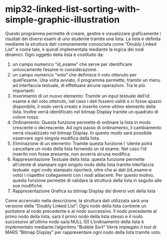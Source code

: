 # mip32-linked-list-sorting-with-simple-graphic-illustration

Questo programma permette di creare, gestire e visualizzare graficamente i risultati dei diversi esami di uno studente tramite 
una lista. 
La lista è definita mediante la struttura dati comunemente conosciuta come “Doubly Linked List” e come tale, è quindi 
implementata mediante la logica dei nodi dinamici.
Ogni oggetto della lista è costituito da:
  1) un campo numerico “id_esame” che serve per identificare univocamente l’esame in considerazione.
  2) un campo numerico “voto” che definisce il voto ottenuto per quell’esame.
Una volta avviato, il programma permette, tramite un menu ad interfaccia testuale, di effettuare alcune operazioni. Tra le 
più importanti:
  1) Inserimento di un nuovo elemento: Tramite un input testuale dell’id esame e del voto ottenuto, nel caso 
  i dati fossero validi e ci fosse spazio disponibile, il nodo verrà creato e inserito come ultimo elemento della 
  lista. Inoltre verrà identificato nel bitmap Display tramite un quadrato di colore rosso.
  2) Ordinamento: Questa funzione permette di ordinare la lista in modo crescente o decrescente. Ad ogni 
  passo di ordinamento, il cambiamento verrà visualizzato nel bitmap Display. In questo modo sarà possibile 
  osservare ogni singola modifica della lista.
  3) Eliminazione di un elemento: Tramite questa funzione l ‘utente potrà cancellare un nodo della lista
  fornendo un id esame. Nel caso l’id inserito non fosse presente, non avverrà alcuna modifica.
  4) Rappresentazione Testuale della lista: questa funzione permette all’utente di stampare ogni singolo nodo 
  della lista tramite interfaccia testuale. ogni nodo stampato riporterà, oltre che ai dati (id_esame e voto) i
  rispettivi collegamenti con i nodi adiacenti. Per questo motivo, questa funzione permette di validare la 
  struttura della lista in seguito alle sue modifiche.
  5) Rappresentazione Grafica su bitmap Display dei diversi voti della lista

Come accennato nella descrizione, la struttura dati utilizzata sarà una versione della “Doubly Linked List”: Ogni 
nodo della lista contiene un puntatore al nodo precedente e al nodo successivo. Il nodo precedente al primo nodo
della lista, sarà il primo nodo della lista stesso e il nodo successivo all’ultimo nodo sarà NULL (0)
L’ordinamento della lista è implementato mediante l’algoritmo “Bubble Sort”
Verrà impiegato il tool di MARS “Bitmap Display” per rappresentare ogni nodo della lista tramite voto. 
